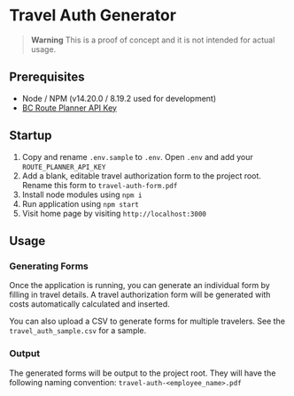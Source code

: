 # Travel Auth Generator

> **Warning**
> This is a proof of concept and it is not intended for actual usage.

## Prerequisites

- Node / NPM (v14.20.0 / 8.19.2 used for development)
- [BC Route Planner API Key](https://api.gov.bc.ca/devportal/api-directory/740?preview=false)

## Startup

1. Copy and rename `.env.sample` to `.env`. Open `.env` and add your `ROUTE_PLANNER_API_KEY`
2. Add a blank, editable travel authorization form to the project root. Rename this form to `travel-auth-form.pdf`
3. Install node modules using `npm i`
4. Run application using `npm start`
5. Visit home page by visiting `http://localhost:3000`

## Usage

### Generating Forms

Once the application is running, you can generate an individual form by filling in travel details. A travel authorization form will be generated with costs automatically calculated and inserted.

You can also upload a CSV to generate forms for multiple travelers. See the `travel_auth_sample.csv` for a sample.

### Output

The generated forms will be output to the project root. They will have the following naming convention: `travel-auth-<employee_name>.pdf`